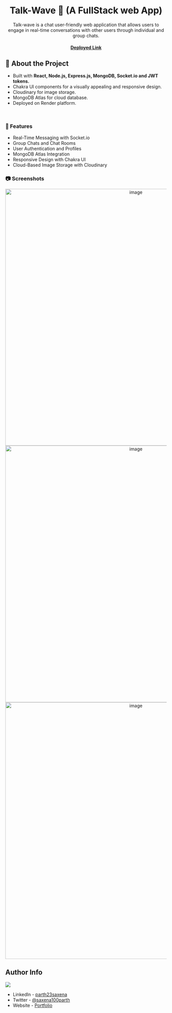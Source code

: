 <div align='center'>
  
<h1>Talk-Wave 🌊 (A  FullStack web App)</h1>

<p>Talk-wave is a chat user-friendly web application that allows users to engage in real-time conversations with other users through individual and group chats.</p>

<h4> <a href=https://talk-wave-by-parth.onrender.com/>Deployed Link</a> <span> 

</div>

## :star2: About the Project

<ul>
  <li>Built with <strong > React, Node.js, Express.js, MongoDB, Socket.io and JWT tokens. </strong></li>
   <li>Chakra UI components for a visually appealing and responsive design.</li>
   <li>Cloudinary for image storage.</li>
   <li>MongoDB Atlas for cloud database.</li>
   <li>Deployed on Render platform.</li>
</ul>
<br>

### :dart: Features

<ul>
  <li>Real-Time Messaging with Socket.io</li>
  <li> Group Chats and Chat Rooms</li>
  <li> User Authentication and Profiles</li>
  <li> MongoDB Atlas Integration</li>
  <li> Responsive Design with Chakra UI</li>
  <li> Cloud-Based Image Storage with Cloudinary</li>
</ul>


### :camera: Screenshots
<div align="center"> <a href="https://talk-wave-by-parth.onrender.com/"><img src="https://github.com/jamesqquick/read-me-template/assets/87128985/20eaf573-a10a-4158-abe1-419d80ace12d" alt='image' width='800'/></a> </div>
<div align="center"> <a href="https://talk-wave-by-parth.onrender.com/"><img src="https://github.com/jamesqquick/read-me-template/assets/87128985/d36d721f-b218-4bc7-90be-639f7483b0e8" alt='image' width='800'/></a> </div>
<div align="center"> <a href="https://talk-wave-by-parth.onrender.com/"><img src="https://github.com/jamesqquick/read-me-template/assets/87128985/3323fe32-e79d-438d-adb5-6aab2bdc204a" alt='image' width='800'/></a> </div>

## Author Info

<a href="https://github.com/saxena100parth/Talk-Wave/graphs/contributors"> <img src="https://contrib.rocks/image?repo=Louis3797/awesome-readme-template" /> </a>

- LinkedIn - [parth23saxena](https://www.linkedin.com/in/parth23saxena/)
- Twitter - [@saxena100parth](https://twitter.com/saxena100parth)
- Website - [Portfolio](https://saxena100parth.github.io/Portfolio/index.html)
